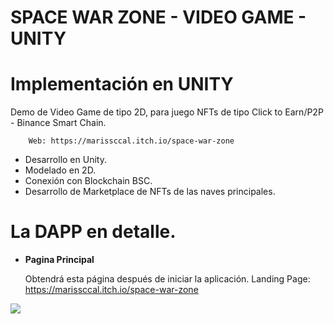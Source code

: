 # SPACE WAR ZONE - VIDEO GAME - UNITY

# Implementación en UNITY

Demo de Video Game de tipo 2D, para juego NFTs de tipo Click to Earn/P2P - Binance Smart Chain.

		Web: https://marissccal.itch.io/space-war-zone
        

- Desarrollo en Unity.
- Modelado en 2D.
- Conexión con Blockchain BSC.
- Desarrollo de Marketplace de NFTs de las naves principales. 
        
        

# La DAPP en detalle.

- **Pagina Principal**
    
    Obtendrá esta página después de iniciar la aplicación. Landing Page: https://marissccal.itch.io/space-war-zone
 
<img src="https://gateway.pinata.cloud/ipfs/QmXJU9SK7eVUWBZFxtVaN4VZcpcSQUBQ4g9wUSpc9X22Rr">
